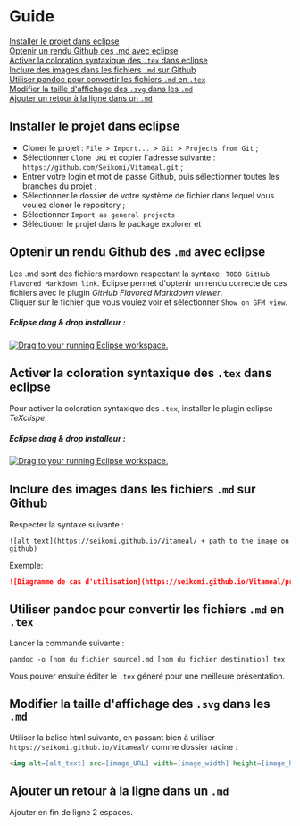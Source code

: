 # Guide

[Installer le projet dans eclipse](#installer-le-projet-dans-eclipse)  
[Optenir un rendu Github des .md avec eclipse](#optenir-un-rendu-github-des-md-avec-eclipse)  
[Activer la coloration syntaxique des `.tex` dans eclipse](#activer-la-coloration-syntaxique-des-tex-dans-eclipse)  
[Inclure des images dans les fichiers `.md` sur Github](#inclure-des-images-dans-les-fichiers-md-sur-github)  
[Utiliser pandoc pour convertir les fichiers `.md` en `.tex`](#utiliser-pandoc-pour-convertir-les-fichiers-md-en-tex)  
[Modifier la taille d'affichage des `.svg` dans les `.md`](#modifier-la-taille-d-affichage-des-svg-dans-les-md)  
[Ajouter un retour à la ligne dans un `.md`](#ajouter-un-retour-la-ligne-dans-un-md)

## Installer le projet dans eclipse

* Cloner le projet : `File > Import... > Git > Projects from Git` ;
* Sélectionner `Clone URI` et copier l'adresse suivante : `https://github.com/Seikomi/Vitameal.git` ;
* Entrer votre login et mot de passe Github, puis sélectionner toutes les branches du projet ;
* Sélectionner le dossier de votre système de fichier dans lequel vous voulez cloner le repository ;
* Sélectionner `Import as general projects`
* Séléctioner le projet dans le package explorer et 

## Optenir un rendu Github des `.md` avec eclipse

Les .md sont des fichiers mardown respectant la syntaxe ` TODO GitHub Flavored Markdown link`. Eclipse permet d'optenir un rendu 
correcte de ces fichiers avec le plugin *GitHub Flavored Markdown viewer*.  
Cliquer sur le fichier que vous voulez voir et sélectionner `Show on GFM view`.

##### Eclipse drag & drop installeur :

<a href="http://marketplace.eclipse.org/marketplace-client-intro?mpc_install=900708" class="drag" title="Drag to your running Eclipse workspace.">
  <img class="img-responsive" src="http://marketplace.eclipse.org/sites/all/themes/solstice/public/images/marketplace/btn-install.png" alt="Drag to your running Eclipse workspace." />
</a>


## Activer la coloration syntaxique des `.tex` dans eclipse

Pour activer la coloration syntaxique des `.tex`, installer le plugin eclipse *TeXclispe*.

##### Eclipse drag & drop installeur :

<a href="http://marketplace.eclipse.org/marketplace-client-intro?mpc_install=139" class="drag" title="Drag to your running Eclipse workspace.">
  <img class="img-responsive" src="http://marketplace.eclipse.org/sites/all/themes/solstice/public/images/marketplace/btn-install.png" alt="Drag to your running Eclipse workspace." />
</a>


## Inclure des images dans les fichiers `.md` sur Github

Respecter la syntaxe suivante : 

```
![alt text](https://seikomi.github.io/Vitameal/ + path to the image on github)
```
Exemple:

```markdown
![Diagramme de cas d'utilisation](https://seikomi.github.io/Vitameal/problem_model.svg)
```

## Utiliser pandoc pour convertir les fichiers `.md` en `.tex`

Lancer la commande suivante :

```
pandoc -o [nom du fichier source].md [nom du fichier destination].tex
```

Vous pouver ensuite éditer le `.tex` généré pour une meilleure présentation.

## Modifier la taille d'affichage des `.svg` dans les `.md`

Utiliser la balise html suivante, en passant bien à utiliser `https://seikomi.github.io/Vitameal/` comme
dossier racine  :

```html
<img alt=[alt_text] src=[image_URL] width=[image_width] height=[image_height] />
```

## Ajouter un retour à la ligne dans un `.md`

Ajouter en fin de ligne 2 espaces.

